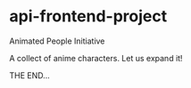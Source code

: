 # api-frontend-project

Animated People Initiative

A collect of anime characters. Let us expand it!

THE END...
 
